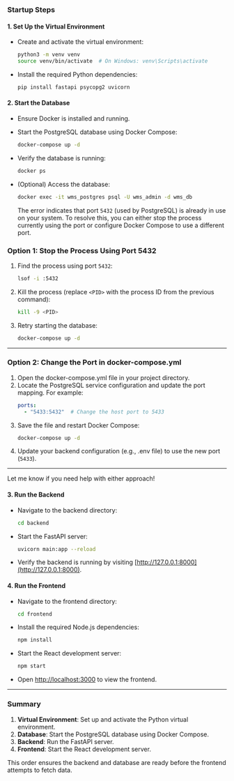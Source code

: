 
### **Startup Steps**

#### 1. **Set Up the Virtual Environment**
   - Create and activate the virtual environment:
     ```bash
     python3 -m venv venv
     source venv/bin/activate  # On Windows: venv\Scripts\activate
     ```
   - Install the required Python dependencies:
     ```bash
     pip install fastapi psycopg2 uvicorn
     ```

#### 2. **Start the Database**
   - Ensure Docker is installed and running.
   - Start the PostgreSQL database using Docker Compose:
     ```bash
     docker-compose up -d
     ```
   - Verify the database is running:
     ```bash
     docker ps
     ```
   - (Optional) Access the database:
     ```bash
     docker exec -it wms_postgres psql -U wms_admin -d wms_db
     ```

     The error indicates that port `5432` (used by PostgreSQL) is already in use on your system. To resolve this, you can either stop the process currently using the port or configure Docker Compose to use a different port.

### **Option 1: Stop the Process Using Port 5432**
1. Find the process using port `5432`:
   ```bash
   lsof -i :5432
   ```
2. Kill the process (replace `<PID>` with the process ID from the previous command):
   ```bash
   kill -9 <PID>
   ```
3. Retry starting the database:
   ```bash
   docker-compose up -d
   ```

---

### **Option 2: Change the Port in docker-compose.yml**
1. Open the docker-compose.yml file in your project directory.
2. Locate the PostgreSQL service configuration and update the port mapping. For example:
   ```yaml
   ports:
     - "5433:5432"  # Change the host port to 5433
   ```
3. Save the file and restart Docker Compose:
   ```bash
   docker-compose up -d
   ```
4. Update your backend configuration (e.g., .env file) to use the new port (`5433`).

---

Let me know if you need help with either approach!

#### 3. **Run the Backend**
   - Navigate to the backend directory:
     ```bash
     cd backend
     ```
   - Start the FastAPI server:
     ```bash
     uvicorn main:app --reload
     ```
   - Verify the backend is running by visiting [http://127.0.0.1:8000](http://127.0.0.1:8000).

#### 4. **Run the Frontend**
   - Navigate to the frontend directory:
     ```bash
     cd frontend
     ```
   - Install the required Node.js dependencies:
     ```bash
     npm install
     ```
   - Start the React development server:
     ```bash
     npm start
     ```
   - Open [http://localhost:3000](http://localhost:3000) to view the frontend.

---

### **Summary**
1. **Virtual Environment**: Set up and activate the Python virtual environment.
2. **Database**: Start the PostgreSQL database using Docker Compose.
3. **Backend**: Run the FastAPI server.
4. **Frontend**: Start the React development server.

This order ensures the backend and database are ready before the frontend attempts to fetch data.